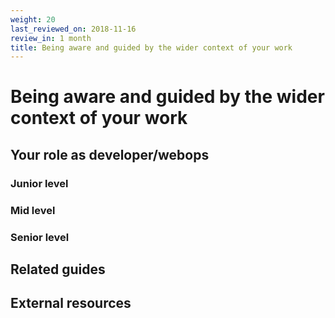 ```yaml
---
weight: 20
last_reviewed_on: 2018-11-16
review_in: 1 month
title: Being aware and guided by the wider context of your work
---
```


# Being aware and guided by the wider context of your work

## Your role as developer/webops

### Junior level

### Mid level

### Senior level

## Related guides

## External resources

